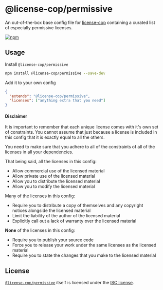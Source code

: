 # @license-cop/permissive

An out-of-the-box base config file for [license-cop](https://npmjs.com/package/license-cop) containing a curated list of especially permissive licenses.

<a href="https://www.npmjs.com/package/@license-cop/permissive">
  <img alt="npm" src="https://img.shields.io/npm/v/@license-cop/permissive?logo=npm">
</a>

## Usage

Install `@license-cop/permissive`

```bash
npm install @license-cop/permissive --save-dev
```

Add it to your own config

```json
{
  "extends": "@license-cop/permissive",
  "licenses": ["anything extra that you need"]
}
```

#### Disclaimer

It is important to remember that each unique license comes with it's own set of constraints. You cannot assume that just because a license is included in this config that it is exactly equal to all the others.

You need to make sure that you adhere to all of the constraints of all of the licenses in all your dependencies.

That being said, all the licenses in this config:

- Allow commercial use of the licensed material
- Allow private use of the licensed material
- Allow you to distribute the licensed material
- Allow you to modify the licensed material

Many of the licenses in this config:

- Require you to distribute a copy of themselves and any copyright notices alongside the licensed material
- Limit the liability of the author of the licensed material
- Explicitly call out a lack of warranty over the licensed material

**None** of the licenses in this config:

- Require you to publish your source code
- Force you to release your work under the same licenses as the licensed material
- Require you to state the changes that you make to the licensed material

## License

[`@license-cop/permissive`](https://npmjs.com/package/@license-cop/permissive) itself is licensed under the [ISC license](https://github.com/tobysmith568/license-cop/blob/main/LICENSE.md).
